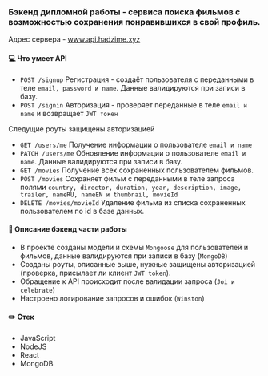 ### Бэкенд дипломной работы - сервиса поиска фильмов с возможностью сохранения понравившихся в свой профиль.

Адрес сервера - www.api.hadzime.xyz

#### :computer: Что умеет API
+ ``POST /signup`` Регистрация - создаёт пользователя с переданными в теле ``email, password и name``. Данные валидируются при записи в базу.
+ ``POST /signin`` Авторизация - проверяет переданные в теле ``email и name`` и возвращает ``JWT токен``

Следущие роуты защищены авторизацией
+ ``GET /users/me`` Получение информации о пользователе ``email и name``
+ ``PATCH /users/me`` Обновление информации о пользователе ``email и name``. Данные валидируются при записи в базу.
+ ``GET /movies`` Получение всех сохраненных пользователем фильмов.
+ ``POST /movies`` Сохраняет фильм с переданными в теле запроса полями  ``country, director, duration, year, description, image, trailer, nameRU, nameEN и thumbnail, movieId``
+ ``DELETE /movies/movieId`` Удаление фильма из списка сохраненных пользователем по id в базе данных.

#### :book: Описание бэкенд части работы
- В проекте созданы модели и схемы ``Mongoose`` для пользователей и фильмов, данные валидируются при записи в базу (``MongoDB``)
- Созданы роуты, описанные выше, нужные защищены авторизацией (проверка, присылает ли клиент ``JWT token``). 
- Обращение к API происходит после валидации запроса (``Joi и celebrate``)
- Настроено логирование запросов и ошибок (``Winston``)

#### :pencil2: Стек
- JavaScript
- NodeJS
- React
- MongoDB
